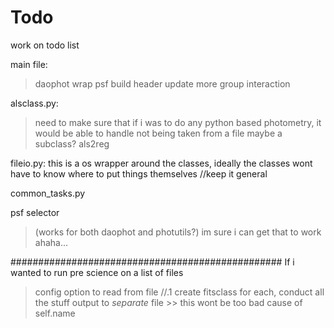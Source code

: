 # Todo

work on todo list

main file:
> daophot wrap
> psf build
> header update
> more group interaction

alsclass.py:
> need to make sure that if i was to do any python based photometry, it would be able to handle not being taken from a file
> maybe a subclass?
> als2reg

fileio.py:
this is a os wrapper around the classes, ideally the classes wont have to know where to put things themselves //keep it general

common_tasks.py

psf selector 
> (works for both daophot and photutils?) im sure i can get that to work ahaha...






#################################################
If i wanted to run pre science on a list of files
> config option to read from file     //.1
> create fitsclass for each, conduct all the stuff
> output to *separate* file >> this wont be too bad cause of self.name


